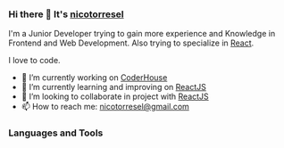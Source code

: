 ### Hi there 👋 It's [nicotorresel](https://www.linkedin.com/in/nicolas-torresel-1b612015b/)

I'm a Junior Developer trying to gain more experience and Knowledge in Frontend and Web Development. Also trying to specialize in [React](https://reactjs.org/).

I love to code.



- 🔭 I’m currently working on [CoderHouse](https://www.coderhouse.com)
- 🌱 I’m currently learning and improving on [ReactJS](https://reactjs.org/)
- 👯 I’m looking to collaborate in project with [ReactJS](https://reactjs.org/)
- 📫 How to reach me: nicotorresel@gmail.com

### Languages and Tools



